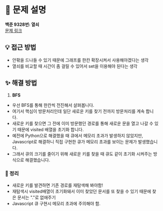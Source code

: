 # 📌 문제 설명

**백준 9328번: 열쇠**  
[문제 링크](https://www.acmicpc.net/problem/9328)

## 💡 접근 방법

- 안팎을 드나들 수 있기 때문에 그래프를 한칸 확장시켜서 사용해야겠다는 생각
- 열쇠를 비교할 때 시간이 좀 걸릴 수 있어서 set을 이용해야 된다는 생각

## ✨ 해결 방법

1. **BFS**

- 우선 BFS를 통해 한칸씩 전진해서 살펴봅니다.
- 여기서 핵심이 방문처리인데 일단 새로운 키를 찾기 전까지 방문처리를 계속 합니다.
- 새로운 키를 찾으면 그 전에 이미 방문했던 경로를 통해 새로운 문을 열고 나갈 수 있기 때문에 visited 배열을 초기화 합니다.
- 예전에 Python으로 해결했을 때 큐에서 메모리 초과가 발생하지 않았지만, Javascript로 해결하니 직접 구현한 큐가 메모리 초과를 보이는 문제가 발생했습니다.
- 그래서 큐의 크기를 줄이기 위해 새로운 키를 찾을 때 큐도 같이 초기화 시켜주는 방식으로 해결했습니다.

### 📌 정리

- 새로운 키를 발견하면 기존 경로를 재탐색해 봐야함!
- 재탐색시 visited배열이 초기화돼서 이미 찾았던 문서를 또 찾을 수 있기 때문에 찾은 문서는 "."로 없애주기
- Javascript 큐 구현시 메모리 초과에 주의해야 함.
